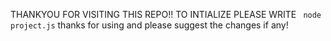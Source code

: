 THANKYOU FOR VISITING THIS REPO!!
TO INTIALIZE PLEASE WRITE
``` node project.js```
thanks for using and please suggest the 
changes if any!

